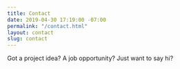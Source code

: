 ```yaml
---
title: Contact
date: 2019-04-30 17:19:00 -07:00
permalink: "/contact.html"
layout: contact
slug: contact
---
```


Got a project idea? A job opportunity? Just want to say hi?
